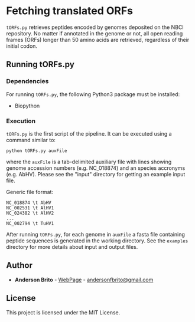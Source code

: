 # Fetching translated ORFs

`tORFs.py` retrieves peptides encoded by genomes deposited on the NBCI repository. No matter if annotated in the genome or not, all open reading frames (ORFs) longer than 50 amino acids are retrieved, regardless of their initial codon.


## Running tORFs.py

### Dependencies

For running `tORFs.py`, the following Python3 package must be installed:

* Biopython

### Execution
`tORFs.py` is the first script of the pipeline. It can be executed using a command similar to:

```
python tORFs.py auxFile
```

where the `auxFile` is a tab-delimited auxiliary file with lines showing genome accession numbers (e.g. NC_018874) and an species accronyms (e.g. AbHV). Please see the "input" directory for getting an example input file.

Generic file format:
```
NC_018874 \t AbHV
NC_002531 \t AlHV1
NC_024382 \t AlHV2
...
NC_002794 \t TuHV1
```

After running `tORFs.py`, for each genome in `auxFile` a fasta file containing peptide sequences is generated in the working directory. See the `examples` directory for more details about input and output files.

## Author

* **Anderson Brito** - [WebPage](https://andersonbrito.github.io/) - andersonfbrito@gmail.com

## License

This project is licensed under the MIT License.


<!---
### Installing

A step by step series of examples that tell you how to get a development env running

Say what the step will be

```
Give the example
```

And repeat

```
until finished
```

End with an example of getting some data out of the system or using it for a little demo

## Running the tests

Explain how to run the automated tests for this system

### Break down into end to end tests

Explain what these tests test and why

```
Give an example
```

### And coding style tests

Explain what these tests test and why

```
Give an example
```

## Deployment

Add additional notes about how to deploy this on a live system

## Built With

* [Dropwizard](http://www.dropwizard.io/1.0.2/docs/) - The web framework used
* [Maven](https://maven.apache.org/) - Dependency Management
* [ROME](https://rometools.github.io/rome/) - Used to generate RSS Feeds

## Contributing

Please read [CONTRIBUTING.md](https://gist.github.com/PurpleBooth/b24679402957c63ec426) for details on our code of conduct, and the process for submitting pull requests to us.

## Versioning

We use [SemVer](http://semver.org/) for versioning. For the versions available, see the [tags on this repository](https://github.com/your/project/tags). 

## Authors

* **Billie Thompson** - *Initial work* - [PurpleBooth](https://github.com/PurpleBooth)

See also the list of [contributors](https://github.com/your/project/contributors) who participated in this project.

## License

This project is licensed under the MIT License - see the [LICENSE.md](LICENSE.md) file for details

## Acknowledgments

* Hat tip to anyone whose code was used
* Inspiration
* etc
--->
